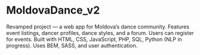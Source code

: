 # MoldovaDance_v2
Revamped project — a web app for Moldova’s dance community. Features event listings, dancer profiles, dance styles, and a forum. Users can register for events. Built with HTML, CSS, JavaScript, PHP, SQL, Python (NLP in progress). Uses BEM, SASS, and user authentication. 
